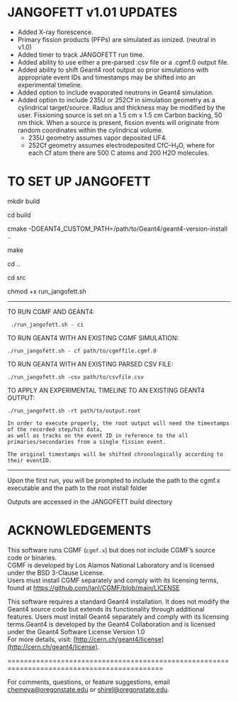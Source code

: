 JANGOFETT v1.01 UPDATES
============================================================================================
* Added X-ray florescence. 
* Primary fission products (PFPs) are simulated as ionized. (neutral in v1.0)
* Added timer to track JANGOFETT run time.
* Added ability to use either a pre-parsed .csv file or a .cgmf.0 output file.
* Added ability to shift Geant4 root output so prior simulations with appropriate event IDs and timestamps may be shifted into an experimental timeline.
* Added option to include evaporated neutrons in Geant4 simulation.    
* Added option to include 235U or 252Cf in simulation geometry as a cylindrical target/source. Radius and thickness may be modified by the user. 
  Fissioning source is set on a 1.5 cm x 1.5 cm Carbon backing, 50 nm thick. When a source is present, fission events will originate from random
  coordinates within the cylindrical volume. 
    * 235U geometry assumes vapor deposited UF4.
    * 252Cf geometry assumes electrodeposited CfC–H₂O, where for each Cf atom there are 500 C atoms and 200 H2O molecules. 


TO SET UP JANGOFETT
============================================================================================

mkdir build

cd build

cmake -DGEANT4_CUSTOM_PATH=/path/to/Geant4/geant4-version-install ..

make

cd ..

cd src

chmod +x run_jangofett.sh

--------------------------------------------------------------------------------------------
TO RUN CGMF AND GEANT4:

     ./run_jangofett.sh - ci 

TO RUN GEANT4 WITH AN EXISTING CGMF SIMULATION:

    ./run_jangofett.sh - cf path/to/cgmffile.cgmf.0

TO RUN GEANT4 WITH AN EXISTING PARSED CSV FILE:
    
    ./run_jangofett.sh -csv path/to/csvfile.csv

TO APPLY AN EXPERIMENTAL TIMELINE TO AN EXISTING GEANT4 OUTPUT:

    ./run_jangofett.sh -rt path/to/output.root
    
    In order to execute properly, the root output will need the timestamps of the recorded step/hit data, 
    as well as tracks on the event ID in reference to the all primaries/secondaries from a single fission event.
    
    The original timestamps will be shifted chronologically according to their eventID. 
    

--------------------------------------------------------------------------------------------------

Upon the first run, you will be prompted to include the path to the cgmf.x executable and the path to the root install folder


Outputs are accessed in the JANGOFETT build directory

ACKNOWLEDGEMENTS
============================================================================================
This software runs CGMF (`cgmf.x`) but does not include CGMF’s source code or binaries.  
CGMF is developed by Los Alamos National Laboratory and is licensed under the BSD 3-Clause License.  
Users must install CGMF separately and comply with its licensing terms, found at
https://github.com/lanl/CGMF/blob/main/LICENSE

This software requires a standard Geant4 installation. It does not modify the Geant4 source code but extends its functionality through additional features. Users must install Geant4 separately and comply with its licensing terms.Geant4 is developed by the Geant4 Collaboration and is licensed under the Geant4 Software License Version 1.0  
For more details, visit: [http://cern.ch/geant4/license](http://cern.ch/geant4/license).

============================================================================================

For comments, questions, or feature suggestions, email chemeya@oregonstate.edu or shirel@oregonstate.edu.
